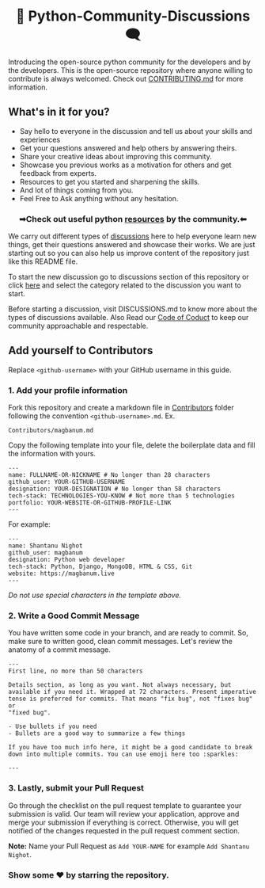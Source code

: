 <h1 align=center>💬 Python-Community-Discussions 🗨</h1>

Introducing the open-source python community for the developers and by the developers. This is the open-source repository where anyone willing to contribute is always welcomed. Check out [CONTRIBUTING.md](https://github.com/magbanum/Python-Community-Discussions/blob/master/CONTRIBUTING.md) for more information.

## What's in it for you?
- Say hello to everyone in the discussion and tell us about your skills and experiences
- Get your questions answered and help others by answering theirs.
- Share your creative ideas about improving this community.
- Showcase you previous works as a motivation for others and get feedback from experts.
- Resources to get you started and sharpening the skills.
- And lot of things coming from you.
- Feel Free to Ask anything without any hesitation.

<h3 align=center>
  
  ➡Check out useful python [resources](https://magbanum.live/Python-Community-Discussions/Resources/) by the community.⬅

</h3>

We carry out different types of [discussions](https://github.com/magbanum/Python-Community-Discussions/discussions) here to help everyone learn new things, get their questions answered and showcase their works. We are just starting out so you can also help us improve content of the repository just like this README file.

To start the new discussion go to discussions section of this repository or click [here](https://github.com/magbanum/Python-Community-Discussions/discussions/new) and select the category related to the discussion you want to start.

Before starting a discussion, visit DISCUSSIONS.md to know more about the types of discussions available. Also Read our [Code of Coduct](https://github.com/magbanum/Python-Community-Discussions/blob/master/CODE_OF_CONDUCT.md) to keep our community approachable and respectable.

## Add yourself to Contributors
Replace `<github-username>` with your GitHub username in this guide.

### 1. Add your profile information
Fork this repository and create a markdown file in [Contributors](https://github.com/magbanum/Python-Community-Discussions/tree/master/Contributors) folder following the convention `<github-username>.md`. Ex.
```
Contributors/magbanum.md
```
Copy the following template into your file, delete the boilerplate data and fill the information with yours.
```
---
name: FULLNAME-OR-NICKNAME # No longer than 28 characters
github_user: YOUR-GITHUB-USERNAME
designation: YOUR-DESIGNATION # No longer than 58 characters
tech-stack: TECHNOLOGIES-YOU-KNOW # Not more than 5 technologies
portfolio: YOUR-WEBSITE-OR-GITHUB-PROFILE-LINK
---
```
For example:
```
---
name: Shantanu Nighot
github_user: magbanum
designation: Python web developer
tech-stack: Python, Django, MongoDB, HTML & CSS, Git
website: https://magbanum.live
---
```
*Do not use special characters in the template above.*

### 2. Write a Good Commit Message
You have written some code in your branch, and are ready to commit. So, make sure to written good, clean commit messages. Let's review the anatomy of a commit message.

```
---
First line, no more than 50 characters

Details section, as long as you want. Not always necessary, but
available if you need it. Wrapped at 72 characters. Present imperative
tense is preferred for commits. That means "fix bug", not "fixes bug" or
"fixed bug".

- Use bullets if you need
- Bullets are a good way to summarize a few things

If you have too much info here, it might be a good candidate to break
down into multiple commits. You can use emoji here too :sparkles:

---
```

### 3. Lastly, submit your Pull Request
Go through the checklist on the pull request template to guarantee your submission is valid. Our team will review your application, approve and merge your submission if everything is correct. Otherwise, you will get notified of the changes requested in the pull request comment section.

**Note:** Name your Pull Request as `Add YOUR-NAME` for example `Add Shantanu Nighot`.

### Show some ❤ by starring the repository.
